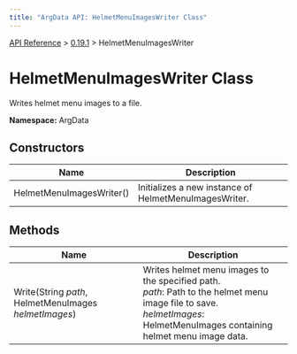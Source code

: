 ```yaml
---
title: "ArgData API: HelmetMenuImagesWriter Class"
---
```


[API Reference](/argdata/api/) &gt; [0.19.1](/argdata/api/0.19.1/) &gt; HelmetMenuImagesWriter

# HelmetMenuImagesWriter Class

Writes helmet menu images to a file.

**Namespace:** ArgData

## Constructors

<table class="table table-bordered table-striped ">
<thead>
  <tr>
    <th>Name</th>
    <th>Description</th>
  </tr>
</thead>
<tbody>
  <tr>
    <td>HelmetMenuImagesWriter()</td>
    <td>Initializes a new instance of HelmetMenuImagesWriter.</td>
  </tr>
</tbody>
</table>


## Methods

<table class="table table-bordered table-striped ">
<thead>
  <tr>
    <th>Name</th>
    <th>Description</th>
  </tr>
</thead>
<tbody>
  <tr>
    <td>Write(String <em>path</em>, HelmetMenuImages <em>helmetImages</em>)</td>
    <td>Writes helmet menu images to the specified path.<br /><em>path</em>: Path to the helmet menu image file to save.<br /><em>helmetImages</em>: HelmetMenuImages containing helmet menu image data.<br /></td>
  </tr>
</tbody>
</table>


